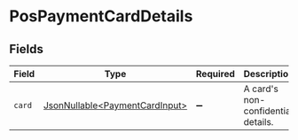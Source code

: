 # PosPaymentCardDetails


## Fields

| Field                                                                          | Type                                                                           | Required                                                                       | Description                                                                    |
| ------------------------------------------------------------------------------ | ------------------------------------------------------------------------------ | ------------------------------------------------------------------------------ | ------------------------------------------------------------------------------ |
| `card`                                                                         | [JsonNullable\<PaymentCardInput>](../../models/components/PaymentCardInput.md) | :heavy_minus_sign:                                                             | A card's non-confidential details.                                             |